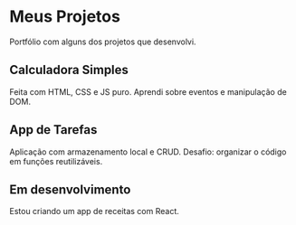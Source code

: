 # Meus Projetos

Portfólio com alguns dos projetos que desenvolvi.

## Calculadora Simples

Feita com HTML, CSS e JS puro. Aprendi sobre eventos e manipulação de DOM.

## App de Tarefas

Aplicação com armazenamento local e CRUD. Desafio: organizar o código em funções reutilizáveis.

## Em desenvolvimento

Estou criando um app de receitas com React.


